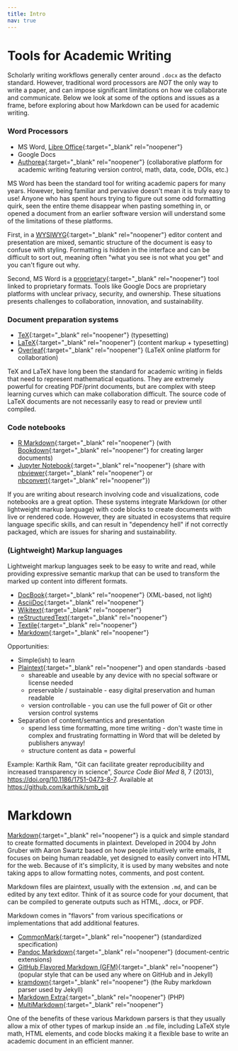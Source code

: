 ```yaml
---
title: Intro
nav: true
--- 
```


# Tools for Academic Writing

Scholarly writing workflows generally center around `.docx` as the defacto standard.
However, traditional word processors are *NOT* the only way to write a paper, and can impose significant limitations on how we collaborate and communicate.
Below we look at some of the options and issues as a frame, before exploring about how Markdown can be used for academic writing.

### Word Processors

- MS Word, [Libre Office](https://www.libreoffice.org/){:target="_blank" rel="noopener"}
- Google Docs
- [Authorea](https://www.authorea.com/){:target="_blank" rel="noopener"} (collaborative platform for academic writing featuring version control, math, data, code, DOIs, etc.)

MS Word has been the standard tool for writing academic papers for many years.
However, being familiar and pervasive doesn't mean it is truly easy to use!
Anyone who has spent hours trying to figure out some odd formatting quirk, seen the entire theme disappear when pasting something in, or opened a document from an earlier software version will understand some of the limitations of these platforms.

First, in a [WYSIWYG](https://en.wikipedia.org/wiki/WYSIWYG){:target="_blank" rel="noopener"} editor content and presentation are mixed, semantic structure of the document is easy to confuse with styling.
Formatting is hidden in the interface and can be difficult to sort out, meaning often "what you see is not what you get" and you can't figure out why.

Second, MS Word is a [proprietary](https://www.gnu.org/proprietary/proprietary.en.html){:target="_blank" rel="noopener"} tool linked to proprietary formats.
Tools like Google Docs are proprietary platforms with unclear privacy, security, and ownership.
These situations presents challenges to collaboration, innovation, and sustainability.

### Document preparation systems

- [TeX](http://tug.org/){:target="_blank" rel="noopener"} (typesetting)
- [LaTeX](https://www.latex-project.org/){:target="_blank" rel="noopener"} (content markup + typesetting)
- [Overleaf](https://www.overleaf.com/){:target="_blank" rel="noopener"} (LaTeX online platform for collaboration)

TeX and LaTeX have long been the standard for academic writing in fields that need to represent mathematical equations.
They are extremely powerful for creating PDF/print documents, but are complex with steep learning curves which can make collaboration difficult. 
The source code of LaTeX documents are not necessarily easy to read or preview until compiled.

### Code notebooks

- [R Markdown](https://rmarkdown.rstudio.com/){:target="_blank" rel="noopener"} (with [Bookdown](https://bookdown.org/){:target="_blank" rel="noopener"} for creating larger documents)
- [Jupyter Notebook](https://jupyter.org/){:target="_blank" rel="noopener"} (share with [nbviewer](https://nbviewer.jupyter.org/){:target="_blank" rel="noopener"} or [nbconvert](https://nbconvert.readthedocs.io/en/latest/){:target="_blank" rel="noopener"})

If you are writing about research involving code and visualizations, code notebooks are a great option. 
These systems integrate Markdown (or other lightweight markup language) with code blocks to create documents with live or rendered code.
However, they are situated in ecosystems that require language specific skills, and can result in "dependency hell" if not correctly packaged, which are issues for sharing and sustainability. 

### (Lightweight) Markup languages

Lightweight markup languages seek to be easy to write and read, while providing expressive semantic markup that can be used to transform the marked up content into different formats. 

- [DocBook](https://en.wikipedia.org/wiki/DocBook){:target="_blank" rel="noopener"} (XML-based, not light)
- [AsciiDoc](http://asciidoc.org/){:target="_blank" rel="noopener"}
- [Wikitext](https://en.wikipedia.org/wiki/Help:Wikitext){:target="_blank" rel="noopener"}
- [reStructuredText](http://docutils.sourceforge.net/docs/ref/rst/introduction.html){:target="_blank" rel="noopener"}
- [Textile](https://textile-lang.com/){:target="_blank" rel="noopener"}
- [Markdown](https://daringfireball.net/projects/markdown/){:target="_blank" rel="noopener"}

Opportunities:

- Simple(ish) to learn
- [Plaintext](https://en.wikipedia.org/wiki/Plain_text){:target="_blank" rel="noopener"} and open standards -based
    - shareable and useable by any device with no special software or license needed
    - preservable / sustainable - easy digital preservation and human readable
    - version controllable - you can use the full power of Git or other version control systems
- Separation of content/semantics and presentation
    - spend less time formatting, more time writing - don't waste time in complex and frustrating formatting in Word that will be deleted by publishers anyway!
    - structure content as data = powerful

Example: 
Karthik Ram, "Git can facilitate greater reproducibility and increased transparency in science", *Source Code Biol Med* 8, 7 (2013), https://doi.org/10.1186/1751-0473-8-7. Available at <https://github.com/karthik/smb_git>

# Markdown

[Markdown](https://daringfireball.net/projects/markdown/){:target="_blank" rel="noopener"} is a quick and simple standard to create formatted documents in plaintext.
Developed in 2004 by John Gruber with Aaron Swartz based on how people intuitively write emails, it focuses on being human readable, yet designed to easily convert into HTML for the web.
Because of it's simplicity, it is used by many websites and note taking apps to allow formatting notes, comments, and post content. 

Markdown files are plaintext, usually with the extension `.md`, and can be edited by any text editor.
Think of it as source code for your document, that can be compiled to generate outputs such as HTML, .docx, or PDF.

Markdown comes in "flavors" from various specifications or implementations that add additional features. 

- [CommonMark](https://commonmark.org/){:target="_blank" rel="noopener"} (standardized specification)
- [Pandoc Markdown](https://pandoc.org/MANUAL.html#pandocs-markdown){:target="_blank" rel="noopener"} (document-centric extensions)
- [GitHub Flavored Markdown (GFM)](https://github.github.com/gfm/){:target="_blank" rel="noopener"} (popular style that can be used any where on GitHub and in Jekyll)
- [kramdown](https://kramdown.gettalong.org/syntax.html){:target="_blank" rel="noopener"} (the Ruby markdown parser used by Jekyll)
- [Markdown Extra](https://michelf.ca/projects/php-markdown/extra/){:target="_blank" rel="noopener"} (PHP)
- [MultiMarkdown](https://fletcherpenney.net/multimarkdown/){:target="_blank" rel="noopener"}

One of the benefits of these various Markdown parsers is that they usually allow a mix of other types of markup inside an `.md` file, including LaTeX style math, HTML elements, and code blocks making it a flexible base to write an academic document in an efficient manner.
